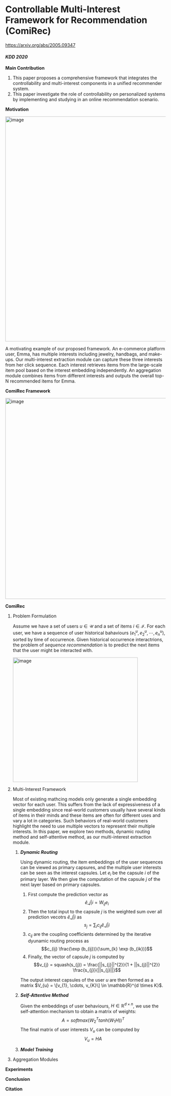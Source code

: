 # Controllable Multi-Interest Framework for Recommendation (ComiRec)

https://arxiv.org/abs/2005.09347

#### *KDD 2020*


**Main Contribution**

1. This paper proposes a comprehensive framework that integrates the controllability and multi-interest components in a unified recommender system.
2. This paper investigate the role of controllability on personalized systems by implementing and studying in an online recommendation scenario.


**Motivation**

<img width="708" alt="image" src="https://user-images.githubusercontent.com/49403324/208796761-28905125-6b25-48b8-9599-56c80f4ebb0c.png">

A motivating example of our proposed framework. An e-commerce platform user, Emma, has multiple interests including jewelry, handbags, and make-ups. Our multi-interest extraction module can capture these three interests from her click sequence. Each interest retrieves items from the large-scale item pool based on the interest embedding independently. An aggregation module combines items from different interests and outputs the overall top-N recommended items for Emma.


**ComiRec Framework**

<img width="632" alt="image" src="https://user-images.githubusercontent.com/49403324/208796910-dddbccef-5d46-4f39-935b-f11c84de600d.png">


**ComiRec**

1. Problem Formulation

    Assume we have a set of users $u \in \mathcal{U}$ and a set of items $i \in \mathcal{I}$. For each user, we have a sequence of user historical bahaviours $(e_{1}^{u}, e_{2}^{u}, \cdots, e_{n}^{u})$, sorted by time of occurrence. Given historical occurrence interactrions, the problem of *sequence recommendation* is to predict the next items that the user might be interacted with.
    
    <img width="392" alt="image" src="https://user-images.githubusercontent.com/49403324/208798539-10a47d0a-f046-4dba-8811-46986252e543.png">

2. Multi-Interest Framework

    Most of existing mathcing models only generate a single embedding vector for each user. This suffers from the lack of expressiveness of a single embedding since real-world customers usually have several kinds of items in their minds and these items are often for different uses and vary a lot in categories. Such behaviors of real-world customers highlight the need to use multiple vectors to represent their multiple interests. In this paper, we explore two methods, dynamic routing method and self-attentive method, as our multi-interest extraction module.

    1. ***Dynamic Routing***

        Using dynamic routing, the item embeddings of the user sequences can be viewed as primary capsures, and the multiple user interests can be seen as the interest capsules. Let $e_{i}$ be the capsule $i$ of the primary layer. We then give the computation of the capsule $j$ of the next layer based on primary capsules.
        
        1. First compute the prediction vector as
            $$\hat{e}\_{j|i} = W_{ij} e_{i}$$
        2. Then the total input to the capsule $j$ is the weighted sum over all prediction vecotrs $\hat{e}\_{j|i}$ as
            $$s_{j} = \sum_{i} c_{ij} \hat{e}\_{j|i}$$
        3. $c_{ij}$ are the coupling coefficients determined by the iterative dyunamic routing process as
            $$c_{ij} \frac{\exp (b_{ij})}{\sum_{k} \exp (b_{ik})}$$
        4. Finally, the vector of capsule $j$ is computed by
            $$v_{j} = squash(s_{j}) = \frac{||s_{j}||^{2}}{1 + ||s_{j}||^{2}} \frac{s_{j}}{||s_{j}||}$$
        
        The output interest capsules of the user $u$ are then formed as a matrix $V_{u} = \[v_{1}, \cdots, v_{K}\] \in \mathbb{R}^{d \times K}$.
        
    2. ***Self-Attentive Method***

        Given the embeddings of user behaviours, $H \in \mathbb{R}^{d \times n}$, we use the self-attention mechanism to obtain a matrix of weights:
        $$A = softmax(W_{2}^{T} tanh(W_{1}H))^{T}$$
        The final matrix of user interests $V_{u}$ can be computed by
        $$V_{u} = HA$$

    3. ***Model Training***

3. Aggregation Modules

**Experiments**


**Conclusion**


**Citation**
